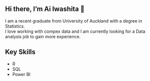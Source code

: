 <h2>Hi there, I’m Ai Iwashita 👋</h2>
I am a recent graduate from University of Auckland with a degree in Statistics.<br>
I love working with compex data and I am currently looking for a Data analysis job to gain more experience.

<br>

<h2>Key Skills</h2>
<ul>
  <li>R</li>
  <li>SQL</li>
  <li>Power BI</li>
</ul>




<!---
Aimee-Iwashita/Aimee-Iwashita is a ✨ special ✨ repository because its `README.md` (this file) appears on your GitHub profile.
You can click the Preview link to take a look at your changes.
--->
